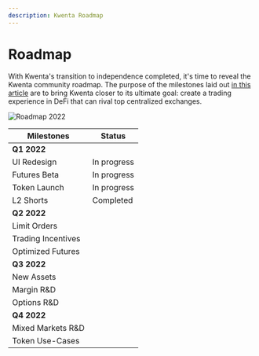 ```yaml
---
description: Kwenta Roadmap
---
```


# Roadmap

With Kwenta's transition to independence completed, it's time to reveal the Kwenta community roadmap. The purpose of the milestones laid out [in this article](https://blog.kwenta.io/kwenta-community-update-and-ama/) are to bring Kwenta closer to its ultimate goal: create a trading experience in DeFi that can rival top centralized exchanges.

![Roadmap 2022](../.gitbook/assets/roadmap\_2022.png)

| Milestones         | Status      |
| ------------------ | ----------- |
| **Q1 2022**        |             |
| UI Redesign        | In progress |
| Futures Beta       | In progress |
| Token Launch       | In progress |
| L2 Shorts          | Completed   |
| **Q2 2022**        |             |
| Limit Orders       |             |
| Trading Incentives |             |
| Optimized Futures  |             |
| **Q3 2022**        |             |
| New Assets         |             |
| Margin R\&D        |             |
| Options R\&D       |             |
| **Q4 2022**        |             |
| Mixed Markets R\&D |             |
| Token Use-Cases    |             |
